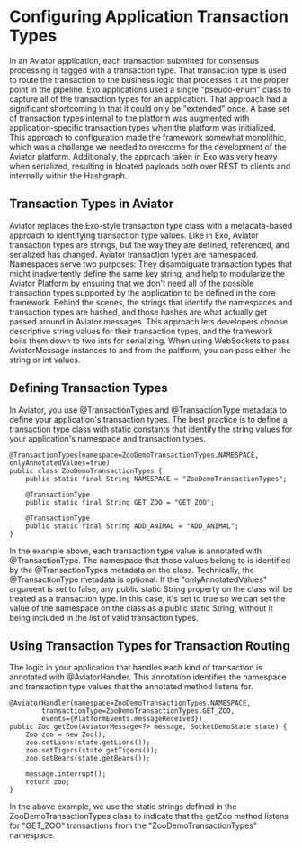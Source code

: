 Configuring Application Transaction Types
=========================================

In an Aviator application, each transaction submitted for consensus processing is tagged with a transaction type.  That transaction type is used to route the transaction to the business logic that processes it at the proper point in the pipeline.  Exo applications used a single "pseudo-enum" class to capture all of the transaction types for an application.  That approach had a significant shortcoming in that it could only be "extended" once.  A base set of transaction types internal to the platform was augmented with application-specific transaction types when the platform was initialized.  This approach to configuration made the framework somewhat monolithic, which was a challenge we needed to overcome for the development of the Aviator platform.  Additionally, the approach taken in Exo was very heavy when serialized, resulting in bloated payloads both over REST to clients and internally within the Hashgraph.

## Transaction Types in Aviator

Aviator replaces the Exo-style transaction type class with a metadata-based approach to identifying transaction type values.  Like in Exo, Aviator transaction types are strings, but the way they are defined, referenced, and serialized has changed.  Aviator transaction types are namespaced.  Namespaces serve two purposes:  They disambiguate transaction types that might inadvertently define the same key string, and help to modularize the Aviator Platform by ensuring that we don't need all of the possible transaction types supported by the application to be defined in the core framework.  Behind the scenes, the strings that identify the namespaces and transaction types are hashed, and those hashes are what actually get passed around in Aviator messages.  This approach lets developers choose descriptive string values for their transaction types, and the framework boils them down to two ints for serializing.  When using WebSockets to pass AviatorMessage instances to and from the paltform, you can pass either the string or int values.

## Defining Transaction Types

In Aviator, you use @TransactionTypes and @TransactionType metadata to define your application's transaction types.  The best practice is to define a transaction type class with static constants that identify the string values for your application's namespace and transaction types.  

```
@TransactionTypes(namespace=ZooDemoTransactionTypes.NAMESPACE, onlyAnnotatedValues=true)
public class ZooDemoTransactionTypes {
	public static final String NAMESPACE = "ZooDemoTransactionTypes";
	
	@TransactionType
	public static final String GET_ZOO = "GET_ZOO";
	
	@TransactionType
	public static final String ADD_ANIMAL = "ADD_ANIMAL";	
}
```

In the example above, each transaction type value is annotated with @TransactionType.  The namespace that those values belong to is identified by the @TransactionTypes metadata on the class.  Technically, the @TransactionType metadata is optional.  If the "onlyAnnotatedValues" argument is set to false, any public static String property on the class will be treated as a transaction type.  In this case, it's set to true so we can set the value of the namespace on the class as a public static String, without it being included in the list of valid transaction types.

## Using Transaction Types for Transaction Routing

The logic in your application that handles each kind of transaction is annotated with @AviatorHandler.  This annotation identifies the namespace and transaction type values that the annotated method listens for.

```
@AviatorHandler(namespace=ZooDemoTransactionTypes.NAMESPACE,
		transactionType=ZooDemoTransactionTypes.GET_ZOO, 
		events={PlatformEvents.messageReceived})
public Zoo getZoo(AviatorMessage<?> message, SocketDemoState state) {
    Zoo zoo = new Zoo();
    zoo.setLions(state.getLions());
    zoo.setTigers(state.getTigers());
    zoo.setBears(state.getBears());
    
    message.interrupt();
    return zoo;
}
```

In the above example, we use the static strings defined in the ZooDemoTransactionTypes class to indicate that the getZoo method listens for "GET_ZOO" transactions from the "ZooDemoTransactionTypes" namespace.
